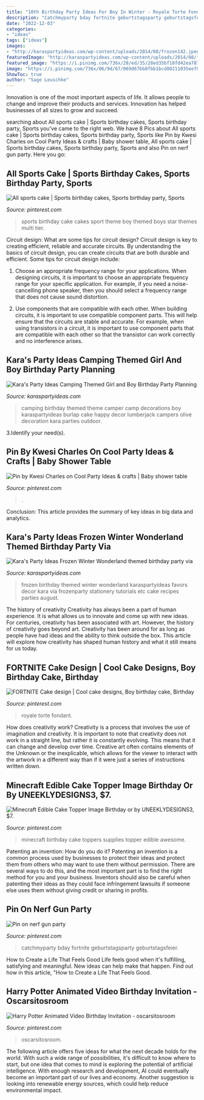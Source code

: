 ```yaml
---
title: "10th Birthday Party Ideas For Boy In Winter - Royale Torte Fondant"
description: "Catchmyparty bday fortnite geburtstagsparty geburtstagsfeier"
date: "2022-12-03"
categories:
- "ideas"
tags: ["ideas"]
images:
- "http://karaspartyideas.com/wp-content/uploads/2014/08/frozen142.jpeg"
featuredImage: "http://karaspartyideas.com/wp-content/uploads/2014/08/frozen142.jpeg"
featured_image: "https://i.pinimg.com/736x/28/ed/35/28ed35bf18fd42ea787cc4a0f20cf4de.jpg"
image: "https://i.pinimg.com/736x/06/9d/67/069d67bb8fbb1bcd80211035eef0cbcf.jpg"
ShowToc: true
author: "Sage Leuschke"
---
```



Innovation is one of the most important aspects of life. It allows people to change and improve their products and services. Innovation has helped businesses of all sizes to grow and succeed.

	

		
searching about All sports cake | Sports birthday cakes, Sports birthday party, Sports you've came to the right web. We have 8 Pics about All sports cake | Sports birthday cakes, Sports birthday party, Sports like Pin by Kwesi Charles on Cool Party Ideas &amp; crafts | Baby shower table, All sports cake | Sports birthday cakes, Sports birthday party, Sports and also Pin on nerf gun party. Here you go:
		
    
## All Sports Cake | Sports Birthday Cakes, Sports Birthday Party, Sports

<img loading=lazy src="https://i.pinimg.com/originals/01/0e/fa/010efad97b39648fd3eb314ae85691c1.jpg" onerror="this.onerror=null;this.src='https://tse3.mm.bing.net/th?id=OIP.c5g50hjXf6sd4QUg5VmruwHaLJ&amp;pid=15.1';" alt="All sports cake | Sports birthday cakes, Sports birthday party, Sports">

_Source: pinterest.com_

>sports birthday cake cakes sport theme boy themed boys star themes multi tier. 

	

Circuit design: What are some tips for circuit design?
Circuit design is key to creating efficient, reliable and accurate circuits. By understanding the basics of circuit design, you can create circuits that are both durable and efficient. Some tips for circuit design include:
1. Choose an appropriate frequency range for your applications. When designing circuits, it is important to choose an appropriate frequency range for your specific application. For example, if you need a noise-cancelling phone speaker, then you should select a frequency range that does not cause sound distortion.

2. Use components that are compatible with each other. When building circuits, it is important to use compatible component parts. This will help ensure that the circuits are stable and accurate. For example, when using transistors in a circuit, it is important to use component parts that are compatible with each other so that the transistor can work correctly and no interference arises.


    
## Kara&#039;s Party Ideas Camping Themed Girl And Boy Birthday Party Planning

<img loading=lazy src="https://www.karaspartyideas.com/wp-content/uploads/2013/01/221_600x551.jpg" onerror="this.onerror=null;this.src='https://tse4.mm.bing.net/th?id=OIP.szu9mw-Iqf6yVEUHGjml0QHaGz&amp;pid=15.1';" alt="Kara&#039;s Party Ideas Camping Themed Girl and Boy Birthday Party Planning">

_Source: karaspartyideas.com_

>camping birthday themed theme camper camp decorations boy karaspartyideas burlap cake happy decor lumberjack campers olive decoration kara parties outdoor. 

	

3.Identify your need(s).

    
## Pin By Kwesi Charles On Cool Party Ideas &amp; Crafts | Baby Shower Table

<img loading=lazy src="https://i.pinimg.com/736x/28/ed/35/28ed35bf18fd42ea787cc4a0f20cf4de.jpg" onerror="this.onerror=null;this.src='https://tse4.mm.bing.net/th?id=OIP.w9tK5C5VkTShUslK30ViwQHaHa&amp;pid=15.1';" alt="Pin by Kwesi Charles on Cool Party Ideas &amp; crafts | Baby shower table">

_Source: pinterest.com_

>. 

	

Conclusion:
This article provides the summary of key ideas in big data and analytics.

    
## Kara&#039;s Party Ideas Frozen Winter Wonderland Themed Birthday Party Via

<img loading=lazy src="http://karaspartyideas.com/wp-content/uploads/2014/08/frozen142.jpeg" onerror="this.onerror=null;this.src='https://tse1.mm.bing.net/th?id=OIP.xpabIlmdwLykwPPvE5Q_yAHaLH&amp;pid=15.1';" alt="Kara&#039;s Party Ideas Frozen Winter Wonderland themed birthday party via">

_Source: karaspartyideas.com_

>frozen birthday themed winter wonderland karaspartyideas favors decor kara via frozenparty stationery tutorials etc cake recipes parties august. 

	

The history of creativity
Creativity has always been a part of human experience. It is what allows us to innovate and come up with new ideas. For centuries, creativity has been associated with art. However, the history of creativity goes beyond art. Creativity has been around for as long as people have had ideas and the ability to think outside the box. This article will explore how creativity has shaped human history and what it still means for us today.

    
## FORTNITE Cake Design | Cool Cake Designs, Boy Birthday Cake, Birthday

<img loading=lazy src="https://i.pinimg.com/736x/ad/8d/2b/ad8d2b6c35e4f1c3eb536b9aa4c3cb6e.jpg" onerror="this.onerror=null;this.src='https://tse3.mm.bing.net/th?id=OIP.wx0cJJcho46AW8mlhZyd2AHaJ5&amp;pid=15.1';" alt="FORTNITE Cake design | Cool cake designs, Boy birthday cake, Birthday">

_Source: pinterest.com_

>royale torte fondant. 

	

How does creativity work?
Creativity is a process that involves the use of imagination and creativity. It is important to note that creativity does not work in a straight line, but rather it is constantly evolving. This means that it can change and develop over time. Creative art often contains elements of the Unknown or the inexplicable, which allows for the viewer to interact with the artwork in a different way than if it were just a series of instructions written down.

    
## Minecraft Edible Cake Topper Image Birthday Or By UNEEKLYDESIGNS3, $7.

<img loading=lazy src="https://i.pinimg.com/736x/3d/f4/25/3df425f8200c6aaa95f1869a4c284552--minecraft-birthday-cake-minecraft-party.jpg" onerror="this.onerror=null;this.src='https://tse4.mm.bing.net/th?id=OIP.beZKCzLUlxdEc8a6mtcmcgHaFm&amp;pid=15.1';" alt="Minecraft Edible Cake Topper Image Birthday or by UNEEKLYDESIGNS3, $7.">

_Source: pinterest.com_

>minecraft birthday cake toppers supplies topper edible awesome. 

	

Patenting an invention: How do you do it?
Patenting an invention is a common process used by businesses to protect their ideas and protect them from others who may want to use them without permission. There are several ways to do this, and the most important part is to find the right method for you and your business. Inventors should also be careful when patenting their ideas as they could face infringement lawsuits if someone else uses them without giving credit or sharing in profits.

    
## Pin On Nerf Gun Party

<img loading=lazy src="https://i.pinimg.com/736x/02/5f/ac/025fac5154c33b1d584edf3a6e48ba43.jpg" onerror="this.onerror=null;this.src='https://tse1.mm.bing.net/th?id=OIP.1erZrZziZNfrx5TsSbJb8wHaFj&amp;pid=15.1';" alt="Pin on nerf gun party">

_Source: pinterest.com_

>catchmyparty bday fortnite geburtstagsparty geburtstagsfeier. 

	

How to Create a Life That Feels Good
Life feels good when it's fulfilling, satisfying and meaningful. New ideas can help make that happen. Find out how in this article, "How to Create a Life That Feels Good.

    
## Harry Potter Animated Video Birthday Invitation - Oscarsitosroom

<img loading=lazy src="https://i.pinimg.com/736x/06/9d/67/069d67bb8fbb1bcd80211035eef0cbcf.jpg" onerror="this.onerror=null;this.src='https://tse3.mm.bing.net/th?id=OIP.7fQ8C6W9v_HJWiFvlDPIsgHaNK&amp;pid=15.1';" alt="Harry Potter Animated Video Birthday Invitation - oscarsitosroom">

_Source: pinterest.com_

>oscarsitosroom. 

	

The following article offers five ideas for what the next decade holds for the world. With such a wide range of possibilities, it's difficult to know where to start, but one idea that comes to mind is exploring the potential of artificial intelligence. With enough research and development, AI could eventually become an important part of our lives and economy. Another suggestion is looking into renewable energy sources, which could help reduce environmental impact.

